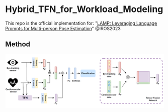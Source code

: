 # Hybrid_TFN_for_Workload_Modeling
This repo is the official implementation for: "[LAMP: Leveraging Language Prompts for Multi-person Pose Estimation](https://arxiv.org/abs/2307.11934)" @IROS2023

## Method
![image](https://github.com/shengnanh20/Hybrid_TFN_for_Workload_Modeling/blob/main/model.png)

